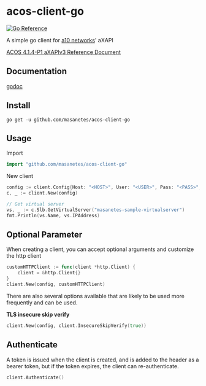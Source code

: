 # acos-client-go

[![Go Reference](https://pkg.go.dev/badge/github.com/masanetes/acos-client-go.svg)](https://pkg.go.dev/github.com/masanetes/acos-client-go)

A simple go client for [a10 networks](https://www.a10networks.com/)' aXAPI

[ACOS 4.1.4-P1 aXAPIv3 Reference Document](https://documentation.a10networks.com/ACOS/414x/ACOS_4_1_4-P1/html/axapiv3/index.html#)

## Documentation

[godoc](https://pkg.go.dev/github.com/masanetes/acos-client-go)

## Install

```
go get -u github.com/masanetes/acos-client-go
```

## Usage

Import

```go
import "github.com/masanetes/acos-client-go"
```

New client

```go
config := client.Config{Host: "<HOST>", User: "<USER>", Pass: "<PASS>", Debug: false}
c, _ := client.New(config)

// Get virtual server
vs, _ := c.Slb.GetVirtualServer("masanetes-sample-virtualserver")
fmt.Println(vs.Name, vs.IPAddress)
```

## Optional Parameter

When creating a client, you can accept optional arguments and customize the http client

```go
customHTTPClient := func(client *http.Client) {
	client = &http.Client{} 
}
client.New(config, customHTTPClient)
```

There are also several options available that are likely to be used more frequently and can be used.

**TLS insecure skip verify**

```go
client.New(config, client.InsecureSkipVerify(true))
```

## Authenticate

A token is issued when the client is created, and is added to the header as a bearer token, but if the token expires, the client can re-authenticate.

```go
client.Authenticate()
```
